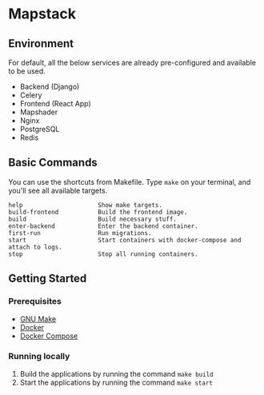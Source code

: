 # Mapstack

## Environment

For default, all the below services are already pre-configured and available to be used.

- Backend (Django)
- Celery
- Frontend (React App)
- Mapshader
- Nginx
- PostgreSQL
- Redis

## Basic Commands

You can use the shortcuts from Makefile. Type ``make`` on your terminal, and you'll see all available targets.

```
help                     Show make targets.
build-frontend           Build the frontend image.
build                    Build necessary stuff.
enter-backend            Enter the backend container.
first-run                Run migrations.
start                    Start containers with docker-compose and attach to logs.
stop                     Stop all running containers.
```

## Getting Started

### Prerequisites

- [GNU Make](https://www.gnu.org/software/make/)
- [Docker](https://docs.docker.com/engine/install/)
- [Docker Compose](https://docs.docker.com/compose/install/)

### Running locally

1. Build the applications by running the command ```make build```
2. Start the applications by running the command ```make start```